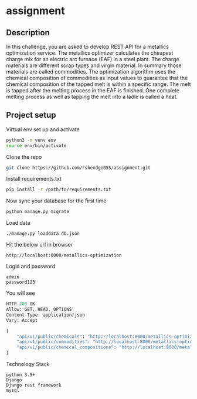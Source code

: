 # assignment
## Description
In this challenge, you are asked to develop REST API for a metallics optimization service.
The metallics optimizer calculates the cheapest charge mix for an electric arc furnace (EAF)
in a steel plant. The charge materials are different scrap types and virgin material. In summary
those materials are called commodities. The optimization algorithm uses the chemical
composition of commodities as input values to guarantee that the chemical composition of the
tapped melt is within a specific range. The melt is tapped after the melting process in the EAF
is finished. One complete melting process as well as tapping the melt into a ladle is called a
heat.

## Project setup
Virtual env set up and activate
```bash
python3 -m venv env
source env/bin/activate
```

Clone the repo
```bash
git clone https://github.com/rshendge055/assignment.git
```

Install requirements.txt
```bash
pip install -r /path/to/requirements.txt
```
Now sync your database for the first time
```bash
python manage.py migrate
```
Load data
```
./manage.py loaddata db.json
```
Hit the below url in browser
```
http://localhost:8000/metallics-optimization
```
Login and password 
```
admin
password123
```
You will see
```python
HTTP 200 OK
Allow: GET, HEAD, OPTIONS
Content-Type: application/json
Vary: Accept

{
    "api/v1/public/chemicals": "http://localhost:8000/metallics-optimization/api/v1/public/chemicals/",
    "api/v1/public/commodities": "http://localhost:8000/metallics-optimization/api/v1/public/commodities/",
    "api/v1/public/chemical_compositions": "http://localhost:8000/metallics-optimization/api/v1/public/chemical_compositions/"
}
```
Technology Stack
```
python 3.5+
Django
Django rest framework
mysql
```
